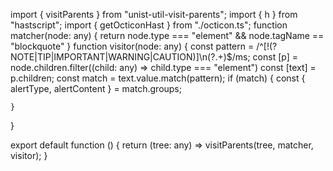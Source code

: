 import { visitParents } from "unist-util-visit-parents";
import { h } from "hastscript";
import { getOcticonHast } from "./octicon.ts";
function matcher(node: any) {
    return node.type === "element"
        && node.tagName == "blockquote"
}
function visitor(node: any) {
    const pattern = /^\[\!(?<alertType>NOTE|TIP|IMPORTANT|WARNING|CAUTION)\]\n(?<alertContent>.+)$/ms;
    const [p] = node.children.filter((child: any) => child.type === "element")
    const [text] = p.children;
    const match = text.value.match(pattern);
    if (match) {
        const { alertType, alertContent } = match.groups;

    }
}

export default function () {
    return (tree: any) => visitParents(tree, matcher, visitor);
}

